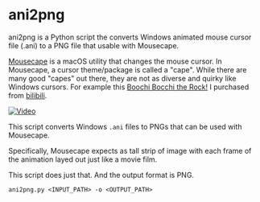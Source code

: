# ani2png

ani2png is a Python script the converts Windows animated mouse cursor file (.ani) to a PNG file that usable with Mousecape.

[Mousecape](https://github.com/alexzielenski/Mousecape) is a macOS utility that changes the mouse cursor.
In Mousecape, a cursor theme/package is called a "cape".
While there are many good "capes" out there, they are not as diverse and quirky like Windows cursors.
For example this [Boochi Bocchi the Rock!](https://en.wikipedia.org/wiki/Bocchi_the_Rock!) I purchased from [bilibili](https://www.bilibili.com/video/BV1yjwWeTEtH/?share_source=copy_web&vd_source=171e667bc748e9fa6eceb9695cf79762).

[![Video](https://github.com/user-attachments/assets/b8173d05-f78e-45ab-9a54-3bef651a2e6c)](https://www.bilibili.com/video/BV1yjwWeTEtH/?share_source=copy_web&vd_source=171e667bc748e9fa6eceb9695cf79762)

This script converts Windows `.ani` files to PNGs that can be used with Mousecape.

Specifically, Mousecape expects as tall strip of image with each frame of the animation layed out just like a movie film.

This script does just that. And the output format is PNG.

```
ani2png.py <INPUT_PATH> -o <OUTPUT_PATH>
```
